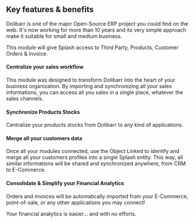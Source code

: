 ## Key features & benefits

Dolibarr is one of the major Open-Source ERP project you could find on the web. It's now working for more than 10 years and its very simple approach make it suitable for small and medium business.  

This module will give Splash access to Third Party, Products, Customer Orders & Invoice.

#### Centralize your sales workflow

This module was designed to transform Dolibarr into the heart of your business organization.
By importing and synchronizing all your sales informations, you can access all you sales in a single place, whatever the sales channels.

#### Synchronize Products Stocks
Centralize your products stocks from Dolibarr to any kind of applications.

#### Merge all your customers data
Once all your modules connected, use the Object Linked to identify and merge all your customers profiles into a single Splash entity. 
This way, all similar informations will be shared and synchronized anywhere, from CRM to E-Commerce.

#### Consolidate & Simplify your Financial Analytics

Orders and invoices will be automatically imported from your E-Commerce, point-of-sale, or any other applications you may connect! 

Your financial analytics is easier... and with no efforts.

